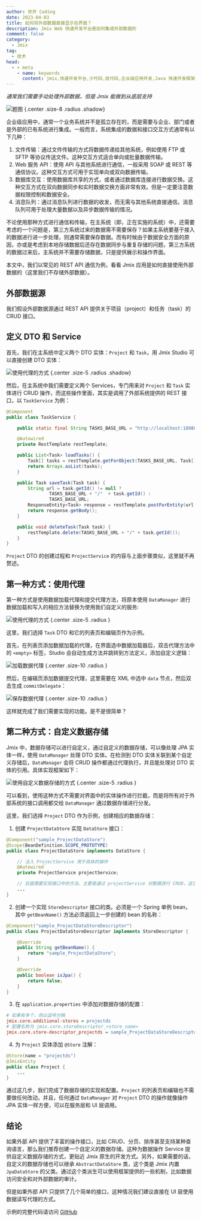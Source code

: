 ```yaml
---
author: 世开 Coding
date: 2023-04-03
title: 如何将外部数据直接显示在界面？
description: Jmix Web 快速开发平台是如何集成外部数据的
comment: false
category:
  - Jmix
tag:
  - 技术
head:
  - - meta
    - name: keywords
      content: jmix,快速开发平台,少代码,低代码,企业级应用开发,Java 快速开发框架,流行 Java 框架
---
```


_通常我们需要手动处理外部数据，但是 Jmix 能做到从底层支持_

<!-- more -->


![题图](https://cdn.abmcode.com/zh-cn/jmix/tech/_media/external-data/external_data_cover.png) {.center .size-8 .radius .shadow}

<!-- # 大标题 -->

企业级应用中，通常一个业务系统并不是孤立存在的，而是需要与企业、部门或者是外部的已有系统进行集成。一般而言，系统集成的数据和接口交互方式通常有以下几种：

1. 文件传输：通过文件传输的方式将数据传递给其他系统，例如使用 FTP 或 SFTP 等协议传送文件。这种交互方式适合单向或批量数据传输。
2. Web 服务 API：使用 API 与其他系统进行通信，一般采用 SOAP 或 REST 等通信协议。这种交互方式可用于实现单向或双向数据传输。
3. 数据库交互：使用数据库共享的方式，或者通过数据库连接进行数据交换。这种交互方式在双向数据同步和实时数据交换方面非常有效。但是一定要注意数据权限控制和数据安全。
4. 消息队列：通过消息队列进行数据的收发，而无需与其他系统直接通信。消息队列可用于处理大量数据以及异步数据传输的情况。

不论使用那种方式进行通信和传输，在主系统（即，正在实施的系统）中，还需要考虑的一个问题是，第三方系统过来的数据需不需要保存？如果主系统要基于接入的数据进行进一步处理，则通常需要保存数据。而有时候由于数据安全方面的原因，亦或是考虑到本地存储数据后还存在数据同步与重复存储的问题，第三方系统的数据过来后，主系统并不需要存储数据，只是提供展示和操作界面。

本文中，我们以常见的 REST API 通信为例，看看 Jmix 应用是如何直接使用外部数据的（这里我们不存储外部数据）。

<!-- 如果你还不了解什么是 Jmix 快速开发框架，请手下这份评估指南： -->

## 外部数据源

我们假设外部数据源通过 REST API 提供关于项目（project）和任务（task）的 CRUD 接口。

## 定义 DTO 和 Service

首先，我们在主系统中定义两个 DTO 实体：`Project` 和 `Task`，用 Jmix Studio 可以直接创建 DTO 实体：

![使用代理的方式](https://cdn.abmcode.com/zh-cn/jmix/tech/_media/external-data/task_dto.png) {.center .size-5 .radius .shadow}

然后，在主系统中我们需要定义两个 Services，专门用来对 `Project` 和 `Task` 实体进行 CRUD 操作，而这些操作里面，其实是调用了外部系统提供的 REST 接口，以 `TaskService` 为例：

```java
@Component
public class TaskService {

    public static final String TASKS_BASE_URL = "http://localhost:18080/tasks";

    @Autowired
    private RestTemplate restTemplate;

    public List<Task> loadTasks() {
        Task[] tasks = restTemplate.getForObject(TASKS_BASE_URL, Task[].class);
        return Arrays.asList(tasks);
    }

    public Task saveTask(Task task) {
        String url = task.getId() != null ?
                TASKS_BASE_URL + "/"  + task.getId() :
                TASKS_BASE_URL;
        ResponseEntity<Task> response = restTemplate.postForEntity(url, task, Task.class);
        return response.getBody();
    }

    public void deleteTask(Task task) {
        restTemplate.delete(TASKS_BASE_URL + "/" + task.getId());
    }
}
```

`Project` DTO 的创建过程和 `ProjectService` 的内容与上面步骤类似，这里就不再赘述。

## 第一种方式：使用代理

第一种方式是使用数据加载代理和提交代理方法，将原本使用 `DataManager` 进行数据加载和写入的相应方法替换为使用我们自定义的服务:

![使用代理的方式](https://cdn.abmcode.com/zh-cn/jmix/tech/_media/external-data/first_way.png) {.center .size-5 .radius }

这里，我们选择 `Task` DTO 和它的列表页和编辑页作为示例。

首先，在列表页添加数据加载的代理，在界面选中数据加载器后，双击代理方法中的 `<empty>` 标签，Studio 会自动生成方法并跳转到方法定义，添加自定义逻辑：

![加载数据代理](https://cdn.abmcode.com/zh-cn/jmix/tech/_media/external-data/task_load_delegate.gif) {.center .size-10 .radius }

然后，在编辑页添加数据提交代理，这里需要在 XML 中选中 `data` 节点，然后双击生成 `commitDelegate`：

![保存数据代理](https://cdn.abmcode.com/zh-cn/jmix/tech/_media/external-data/task_commit_delegate.gif) {.center .size-10 .radius }

这样就完成了我们需要实现的功能。是不是很简单？

## 第二种方式：自定义数据存储

Jmix 中，数据存储可以进行自定义，通过自定义的数据存储，可以像处理 JPA 实体一样，使用 `DataManager` 处理 DTO 实体。在检测到 DTO 实体关联到某个自定义存储后，`DataManager` 会将 CRUD 操作都通过代理执行，并且能处理对 DTO 实体的引用。具体实现框架如下：

![使用自定义数据存储的方式](https://cdn.abmcode.com/zh-cn/jmix/tech/_media/external-data/second_way.png) {.center .size-5 .radius }

可以看到，使用这种方式不需要对界面中的实体操作进行拦截，而是将所有对于外部系统的接口调用都交给 `DataManager` 通过数据存储进行分发。

这里，我们选择 `Project` DTO 作为示例，创建相应的数据存储：

1. 创建 `ProjectDataStore` 实现 `DataStore` 接口：
```java
@Component("sample_ProjectDataStore")
@Scope(BeanDefinition.SCOPE_PROTOTYPE)
public class ProjectDataStore implements DataStore {

    // 注入 ProjectService 用于具体的操作
    @Autowired
    private ProjectService projectService;

    // 后面需要实现接口中的方法，主要是通过 projectService 对数据进行 CRUD，这里省略。
    ...
}
```

2. 创建一个实现 `StoreDescriptor` 接口的类。必须是一个 Spring 单例 bean，其中 `getBeanName()` 方法必须返回上一步创建的 bean 的名称：

```java
@Component("sample_ProjectDataStoreDescriptor")
public class ProjectDataStoreDescriptor implements StoreDescriptor {

    @Override
    public String getBeanName() {
        return "sample_ProjectDataStore";
    }

    @Override
    public boolean isJpa() {
        return false;
    }
}
```

3. 在 `application.properties` 中添加对数据存储的配置：
```ini
# 如果有多个，则以逗号分隔
jmix.core.additional-stores = projectds
# 配置名称为 jmix.core.storeDescriptor_<store_name>
jmix.core.store-descriptor_projectds = sample_ProjectDataStoreDescriptor

```

4. 为 `Project` 实体添加 `@Store` 注解：
```java
@Store(name = "projectds")
@JmixEntity
public class Project {
    ...
}
```

通过这几步，我们完成了数据存储的实现和配置。`Project` 的列表页和编辑也不需要做任何改动，并且，任何通过 `DataManager` 对 `Project` DTO 的操作就像操作 JPA 实体一样方便，可以在服务层和 UI 层调用。

## 结论

如果外部 API 提供了丰富的操作接口，比如 CRUD、分页、排序甚至支持某种查询语言，那么我们推荐创建一个自定义的数据存储。这种为数据操作 Service 提供自定义数据存储的方式，更贴近 Jmix 原生的开发方式。另外，如果需要的话，自定义的数据存储也可以继承 `AbstractDataStore` 类，这个类是 Jmix 内置 `JpaDataStore` 的父类。通过这个类派生可以使用框架提供的一些机制，比如数据访问安全和对外部数据的审计。

但是如果外部 API 只提供了几个简单的接口，这种情况我们建议直接在 UI 层使用数据读写代理的方式。

示例的完整代码请访问 [GitHub](https://github.com/jmix-framework/jmix-samples/tree/main/external-data-sample)
